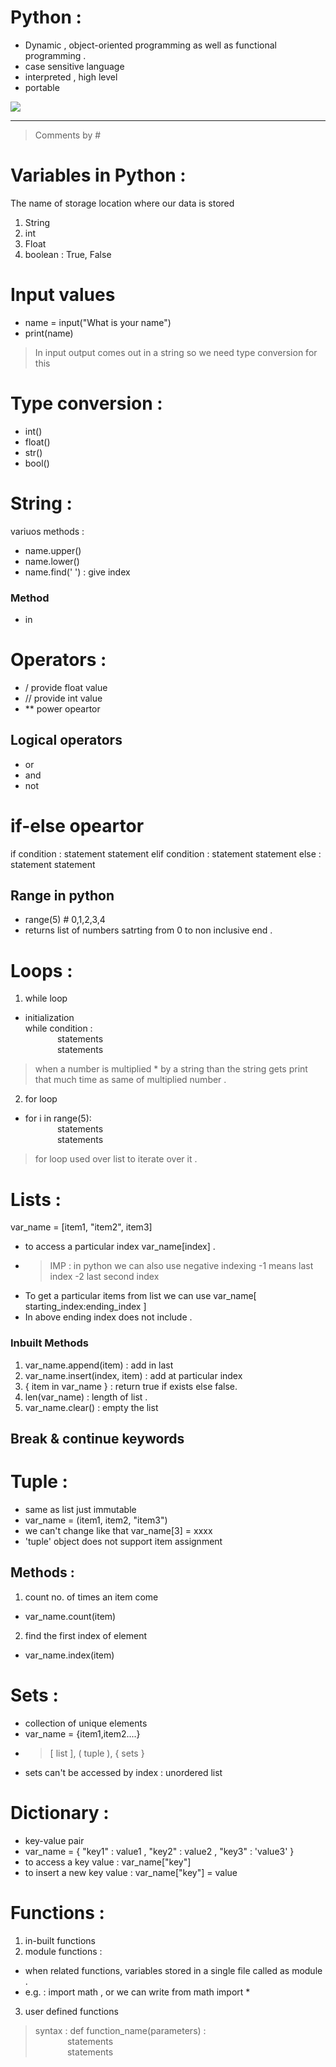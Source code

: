 # Python : 
- Dynamic , object-oriented programming as well as functional programming .
- case sensitive language 
- interpreted , high level
- portable

[![](https://mermaid.ink/img/pako:eNp1UU1PwzAM_StWzlHVrZu05oZACCQKExUTh16yxmsDbTK5rlA17b-TUpVxYDnFfh928k6i9AaFEh--J4dD4SActtwgPNiOPQ3gD7AduPZuAjss2XoHj47Jm75EA_sBdjfP8PqS52_ZxAJYpJtUrZWc63tLHcMOqRvVizRdqGRGZ8_tUPMIRvGsyvRRwsE2jCThSbdGg1opCZcp6Uol0fqK0zJ6n5m3vj0S1ujG-Z2EStNeVwilb5pJpNbRn31zy2D8lwtbwv_mycV8Gceb8FiQQooWqdXWhE89jXAhuMYWC6HC1Wj6LEThzoGne_b54EqhmHqUgnxf1UIddNOFqj8azXhndUW6_e2isSGTbMrsJ7rzN9ssilY?type=png)](https://mermaid.live/edit#pako:eNp1UU1PwzAM_StWzlHVrZu05oZACCQKExUTh16yxmsDbTK5rlA17b-TUpVxYDnFfh928k6i9AaFEh--J4dD4SActtwgPNiOPQ3gD7AduPZuAjss2XoHj47Jm75EA_sBdjfP8PqS52_ZxAJYpJtUrZWc63tLHcMOqRvVizRdqGRGZ8_tUPMIRvGsyvRRwsE2jCThSbdGg1opCZcp6Uol0fqK0zJ6n5m3vj0S1ujG-Z2EStNeVwilb5pJpNbRn31zy2D8lwtbwv_mycV8Gceb8FiQQooWqdXWhE89jXAhuMYWC6HC1Wj6LEThzoGne_b54EqhmHqUgnxf1UIddNOFqj8azXhndUW6_e2isSGTbMrsJ7rzN9ssilY)
___
> Comments by  #
# Variables in Python : 
The name of storage location where our data is stored 
1. String 
2. int
3. Float
4. boolean : True, False 

# Input values 
- name = input("What is your name")
- print(name)
> In input output comes out in a string so we need type conversion for this 

# Type conversion : 
- int()
- float()
- str()
- bool()

# String :
variuos methods :
- name.upper()
- name.lower()
- name.find(' ') : give index 

### Method 
- in
# Operators : 
- / provide float value 
- // provide int value
- ** power opeartor 
## Logical operators 
- or 
- and
- not

# if-else opeartor 

if condition : 
      statement
      statement
elif condition : 
      statement
      statement
else : 
      statement
      statement
## Range in python
- range(5) # 0,1,2,3,4
- returns list of numbers satrting from 0 to non inclusive end . 

# Loops : 
1. while loop 
- initialization <br> 
  while condition : <br> 
  &nbsp;&nbsp;&nbsp;&nbsp;&nbsp;&nbsp;&nbsp;&nbsp;&nbsp;&nbsp;&nbsp;&nbsp;&nbsp;statements <br>&nbsp;&nbsp;&nbsp;&nbsp;&nbsp;&nbsp;&nbsp;&nbsp;&nbsp;&nbsp;&nbsp;&nbsp;&nbsp;statements
>when a number is multiplied * by a string than the string gets print that much time as same of multiplied number . 
2. for loop 
- for i in range(5): <br>
&nbsp;&nbsp;&nbsp;&nbsp;&nbsp;&nbsp;&nbsp;&nbsp;&nbsp;&nbsp;&nbsp;&nbsp;&nbsp;statements <br>&nbsp;&nbsp;&nbsp;&nbsp;&nbsp;&nbsp;&nbsp;&nbsp;&nbsp;&nbsp;&nbsp;&nbsp;&nbsp;statements
> for loop used over list to iterate over it . 

# Lists : 
var_name = [item1, "item2", item3]
- to access a particular index var_name[index] .
- > IMP : in python we can also use negative indexing -1 means last index -2 last second index
- To get a particular items from list we can use var_name[ starting_index:ending_index ] 
- In above ending index does not include . 
### Inbuilt Methods 
1. var_name.append(item) : add in last 
2. var_name.insert(index, item) : add at particular index
3. { item in var_name }  : return true if exists else false.
4. len(var_name) : length of list . 
5. var_name.clear() : empty the list

## Break & continue keywords 

# Tuple : 
- same as list just immutable
- var_name = (item1, item2, "item3")
- we can't change like that var_name[3] = xxxx
- 'tuple' object does not support item assignment
## Methods : 
1. count no. of times an item come 
- var_name.count(item)
2. find the first index of element 
- var_name.index(item)
# Sets :
- collection of unique elements 
- var_name = {item1,item2....} 
- > [ list ], ( tuple ), { sets }
- sets can't be accessed by index : unordered list
# Dictionary : 
- key-value pair 
- var_name = { "key1" : value1 , "key2" : value2  , "key3" : 'value3' }
- to access a key value : var_name["key"]
- to insert a new key value : var_name["key"] = value 

# Functions : 
1. in-built functions 
2. module functions : 
- when related functions, variables stored in a single file called as module .
- e.g. : import math , or we can write from math import * 
3. user defined functions 
> syntax : def function_name(parameters) : <br> 
  &nbsp;&nbsp;&nbsp;&nbsp;&nbsp;&nbsp;&nbsp;&nbsp;&nbsp;&nbsp;&nbsp;&nbsp;&nbsp;statements <br>&nbsp;&nbsp;&nbsp;&nbsp;&nbsp;&nbsp;&nbsp;&nbsp;&nbsp;&nbsp;&nbsp;&nbsp;&nbsp;statements

